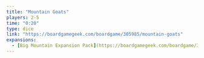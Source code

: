 ```yaml
---
title: "Mountain Goats"
players: 2-5
time: "0:20"
type: dice
link: "https://boardgamegeek.com/boardgame/305985/mountain-goats"
expansions:
  - [Big Mountain Expansion Pack](https://boardgamegeek.com/boardgame/326964/mountain-goats-expansion-pack)
---
```

